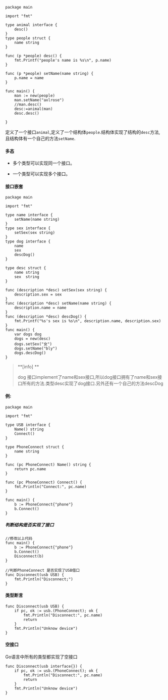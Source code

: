 ```
package main

import "fmt"

type animal interface {
    desc()
}
type people struct {
    name string
}

func (p *people) desc() {
    fmt.Printf("people's name is %s\n", p.name)
}

func (p *people) setName(name string) {
    p.name = name
}

func main() {
    man := new(people)
    man.setName("axlrose")
    //man.desc()
    desc:=animal(man)
    desc.desc()

}
```

定义了一个接口`animal`,定义了一个结构体`people`.结构体实现了结构的`desc`方法,且结构体有一个自己的方法`setName`.

#### 多态

* 多个类型可以实现同一个接口。

* 一个类型可以实现多个接口。

#### 接口嵌套

```
package main

import "fmt"

type name interface {
    setName(name string)
}
type sex interface {
    setSex(sex string)
}
type dog interface {
    name
    sex
    descDog()
}

type desc struct {
    name string
    sex  string
}

func (description *desc) setSex(sex string) {
    description.sex = sex
}
func (description *desc) setName(name string) {
    description.name = name
}
func (description *desc) descDog() {
    fmt.Printf("%s's sex is %s\n", description.name, description.sex)
}
func main() {
    var dogs dog
    dogs = new(desc)
    dogs.setSex("女")
    dogs.setName("bly")
    dogs.descDog()
}
```

> **\[info\] **
>
> dog 接口implement了name和sex接口,所以dog接口拥有了name和sex接口所有的方法.类型desc实现了dog接口.另外还有一个自己的方法descDog

#### 例:

```
package main

import "fmt"

type USB interface {
    Name() string
    Connect()
}

type PhoneConnect struct {
    name string
}

func (pc PhoneConnect) Name() string {
    return pc.name
}

func (pc PhoneConnect) Connect() {
    fmt.Println("Connect:", pc.name)
}

func main() {
    b := PhoneConnect{"phone"}
    b.Connect()
}
```

##### 判断结构是否实现了接口

```
//修改以上代码
func main() {
    b := PhoneConnect{"phone"}
    b.Connect()
    Disconnect(b)
}

//判断PhoneConnect 是否实现了USB借口
func Disconnect(usb USB) {
    fmt.Println("Disconnect;")
}
```

#### 类型断言

```
func Disconnect(usb USB) {
    if pc, ok := usb.(PhoneConnect); ok {
        fmt.Println("Disconnect:", pc.name)
        return
    }
    fmt.Println("Unknow device")
}
```

#### 空接口

Go语言中所有的类型都实现了空接口

```
func Disconnect(usb interface{}) {
    if pc, ok := usb.(PhoneConnect); ok {
        fmt.Println("Disconnect:", pc.name)
        return
    }
    fmt.Println("Unknow device")
}
```



